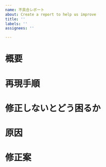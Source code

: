 ```yaml
---
name: 不具合レポート
about: Create a report to help us improve
title: ''
labels: ''
assignees: ''

---
```


# 概要
# 再現手順
# 修正しないとどう困るか
# 原因
# 修正案
